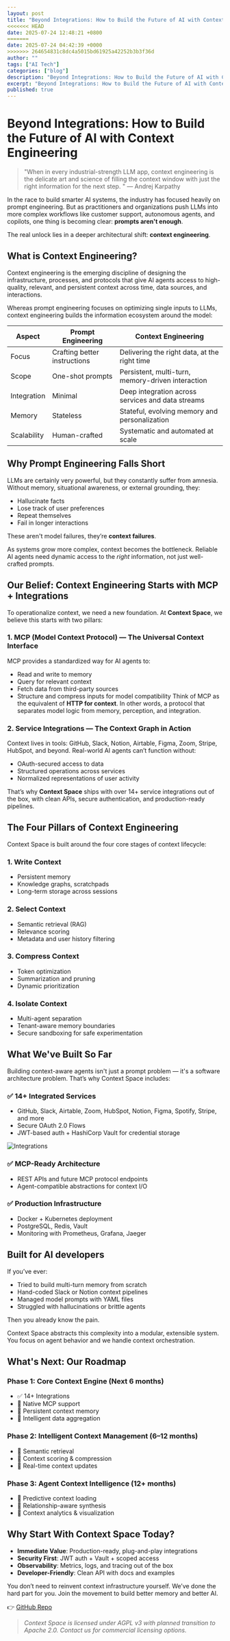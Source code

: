 ```yaml
---
layout: post
title: "Beyond Integrations: How to Build the Future of AI with Context Engineering"
<<<<<<< HEAD
date: 2025-07-24 12:48:21 +0800
=======
date: 2025-07-24 04:42:39 +0000
>>>>>>> 264654831c8dc4a5015bd61925a42252b3b3f36d
author: ""
tags: ["AI Tech"]
categories: ["blog"]
description: "Beyond Integrations: How to Build the Future of AI with Context Engineering"
excerpt: "Beyond Integrations: How to Build the Future of AI with Context Engineering"
published: true
---
```


# Beyond Integrations: How to Build the Future of AI with Context Engineering

> "When in every industrial-strength LLM app, context engineering is the delicate art and science of filling the context window with just the right information for the next step. " — Andrej Karpathy

In the race to build smarter AI systems, the industry has focused heavily on prompt engineering. But as practitioners and organizations push LLMs into more complex workflows like customer support, autonomous agents, and copilots, one thing is becoming clear: **prompts aren't enough**.

The real unlock lies in a deeper architectural shift: **context engineering**.

## What is Context Engineering?

Context engineering is the emerging discipline of designing the infrastructure, processes, and protocols that give AI agents access to high-quality, relevant, and persistent context across time, data sources, and interactions.

Whereas prompt engineering focuses on optimizing single inputs to LLMs, context engineering builds the information ecosystem around the model:

| Aspect      | Prompt Engineering           | Context Engineering                               |
| ----------- | ---------------------------- | ------------------------------------------------- |
| Focus       | Crafting better instructions | Delivering the right data, at the right time      |
| Scope       | One-shot prompts             | Persistent, multi-turn, memory-driven interaction |
| Integration | Minimal                      | Deep integration across services and data streams |
| Memory      | Stateless                    | Stateful, evolving memory and personalization     |
| Scalability | Human-crafted                | Systematic and automated at scale                 |

## Why Prompt Engineering Falls Short

LLMs are certainly very powerful, but they constantly suffer from amnesia. Without memory, situational awareness, or external grounding, they:

- Hallucinate facts
- Lose track of user preferences
- Repeat themselves
- Fail in longer interactions

These aren't model failures, they’re **context failures**.

As systems grow more complex, context becomes the bottleneck. Reliable AI agents need dynamic access to the *right* information, not just well-crafted prompts.

## Our Belief: Context Engineering Starts with MCP + Integrations

To operationalize context, we need a new foundation. At **Context Space**, we believe this starts with two pillars:

### 1. **MCP (Model Context Protocol)** — The Universal Context Interface

MCP provides a standardized way for AI agents to:

- Read and write to memory
- Query for relevant context
- Fetch data from third-party sources
- Structure and compress inputs for model compatibility
Think of MCP as the equivalent of **HTTP for context**. In other words, a protocol that separates model logic from memory, perception, and integration.

### 2. **Service Integrations** — The Context Graph in Action

Context lives in tools: GitHub, Slack, Notion, Airtable, Figma, Zoom, Stripe, HubSpot, and beyond. Real-world AI agents can’t function without:

- OAuth-secured access to data
- Structured operations across services
- Normalized representations of user activity

That’s why **Context Space** ships with over 14+ service integrations out of the box, with clean APIs, secure authentication, and production-ready pipelines.

## The Four Pillars of Context Engineering

Context Space is built around the four core stages of context lifecycle:

### 1. Write Context

* Persistent memory
* Knowledge graphs, scratchpads
* Long-term storage across sessions

### 2. Select Context

* Semantic retrieval (RAG)
* Relevance scoring
* Metadata and user history filtering

### 3. Compress Context

* Token optimization
* Summarization and pruning
* Dynamic prioritization

### 4. Isolate Context

* Multi-agent separation
* Tenant-aware memory boundaries
* Secure sandboxing for safe experimentation

## What We've Built So Far

Building context-aware agents isn't just a prompt problem — it's a software architecture problem. That’s why Context Space includes:

### ✅ 14+ Integrated Services

* GitHub, Slack, Airtable, Zoom, HubSpot, Notion, Figma, Spotify, Stripe, and more
* Secure OAuth 2.0 Flows
* JWT-based auth + HashiCorp Vault for credential storage

![Integrations](https://cdn-bucket.tos-cn-hongkong.volces.com/resources/pic01_1752144080614.png)

### ✅ MCP-Ready Architecture

* REST APIs and future MCP protocol endpoints
* Agent-compatible abstractions for context I/O

### ✅ Production Infrastructure

* Docker + Kubernetes deployment
* PostgreSQL, Redis, Vault
* Monitoring with Prometheus, Grafana, Jaeger

## Built for AI developers

If you’ve ever:
- Tried to build multi-turn memory from scratch
- Hand-coded Slack or Notion context pipelines
- Managed model prompts with YAML files
- Struggled with hallucinations or brittle agents

Then you already know the pain.

Context Space abstracts this complexity into a modular, extensible system. You focus on agent behavior and we handle context orchestration.

## What's Next: Our Roadmap

### Phase 1: Core Context Engine (Next 6 months)

* ✅ 14+ Integrations
* 🔄 Native MCP support
* 🔄 Persistent context memory
* 🔄 Intelligent data aggregation

### Phase 2: Intelligent Context Management (6–12 months)

* 🔄 Semantic retrieval
* 🔄 Context scoring & compression
* 🔄 Real-time context updates

### Phase 3: Agent Context Intelligence (12+ months)

* 🔄 Predictive context loading
* 🔄 Relationship-aware synthesis
* 🔄 Context analytics & visualization

## Why Start With Context Space Today?

* **Immediate Value**: Production-ready, plug-and-play integrations
* **Security First**: JWT auth + Vault + scoped access
* **Observability**: Metrics, logs, and tracing out of the box
* **Developer-Friendly**: Clean API with docs and examples

You don’t need to reinvent context infrastructure yourself. We’ve done the hard part for you.
Join the movement to build better memory and better AI.

👉 [GitHub Repo](https://github.com/context-space/context-space)

> *Context Space is licensed under AGPL v3 with planned transition to Apache 2.0. Contact us for commercial licensing options.*
